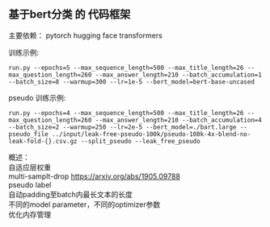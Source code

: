 ## 基于bert分类 的 代码框架

主要依赖：
	pytorch
	hugging face transformers
	

训练示例:

`run.py --epochs=5 --max_sequence_length=500 --max_title_length=26 --max_question_length=260 --max_answer_length=210 --batch_accumulation=1 --batch_size=8 --warmup=300 --lr=1e-5 --bert_model=bert-base-uncased`

pseudo 训练示例:

`run.py --epochs=4 --max_sequence_length=500 --max_title_length=26 --max_question_length=260 --max_answer_length=210 --batch_accumulation=4 --batch_size=2 --warmup=250 --lr=2e-5 --bert_model=./bart.large --pseudo_file ../input/leak-free-pseudo-100k/pseudo-100k-4x-blend-no-leak-fold-{}.csv.gz --split_pseudo --leak_free_pseudo` 





概述：  
自适应层权重  
multi-samplt-drop  https://arxiv.org/abs/1905.09788   
pseudo label  
自动padding至batch内最长文本的长度  
不同的model parameter，不同的optimizer参数   
优化内存管理    